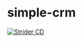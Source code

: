 simple-crm
==========

[![Strider CD](http://www.zebfross.com:3000/zebfross/simple-crm/latest-test/)](http://zebfross.com:3000)
